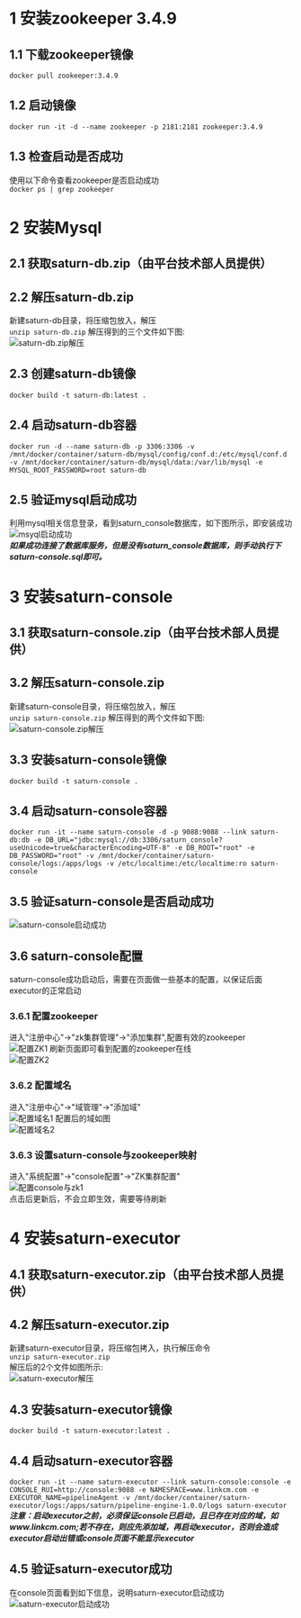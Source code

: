 # 1 安装zookeeper 3.4.9

## 1.1 下载zookeeper镜像
`docker pull zookeeper:3.4.9`

## 1.2 启动镜像
`docker run -it -d --name zookeeper -p 2181:2181 zookeeper:3.4.9`

## 1.3 检查启动是否成功
使用以下命令查看zookeeper是否启动成功  
`docker ps | grep zookeeper `

# 2 安装Mysql

## 2.1 获取saturn-db.zip（由平台技术部人员提供）

## 2.2 解压saturn-db.zip
新建saturn-db目录，将压缩包放入，解压  
`unzip saturn-db.zip`
解压得到的三个文件如下图:  
![saturn-db.zip解压](./resources/image/saturn-pipeline/saturn-db解压.png "saturn-db.zip解压")

## 2.3 创建saturn-db镜像  
`docker build -t saturn-db:latest .`

## 2.4 启动saturn-db容器
`docker run -d --name saturn-db -p 3306:3306 -v /mnt/docker/container/saturn-db/mysql/config/conf.d:/etc/mysql/conf.d -v /mnt/docker/container/saturn-db/mysql/data:/var/lib/mysql -e MYSQL_ROOT_PASSWORD=root saturn-db`

## 2.5 验证mysql启动成功
利用mysql相关信息登录，看到saturn_console数据库，如下图所示，即安装成功  
![msyql启动成功](./resources/image/saturn-pipeline/mysql启动成功.png "mysql启动成功")  
***如果成功连接了数据库服务，但是没有saturn_console数据库，则手动执行下saturn-console.sql即可。***


# 3 安装saturn-console

## 3.1 获取saturn-console.zip（由平台技术部人员提供）

## 3.2 解压saturn-console.zip
新建saturn-console目录，将压缩包放入，解压  
`unzip saturn-console.zip`
解压得到的两个文件如下图:  
![saturn-console.zip解压](./resources/image/saturn-pipeline/saturn-console解压.png "saturn-console.zip解压")

## 3.3 安装saturn-console镜像
`docker build -t saturn-console .`

## 3.4 启动saturn-console容器
`docker run -it --name saturn-console -d -p 9088:9088 --link saturn-db:db -e DB_URL="jdbc:mysql://db:3306/saturn_console?useUnicode=true&characterEncoding=UTF-8" -e DB_ROOT="root" -e DB_PASSWORD="root" -v /mnt/docker/container/saturn-console/logs:/apps/logs -v /etc/localtime:/etc/localtime:ro saturn-console`

## 3.5 验证saturn-console是否启动成功
![saturn-console启动成功](./resources/image/saturn-pipeline/saturn-console启动成功.png "saturn-console启动成功")

## 3.6 saturn-console配置
saturn-console成功启动后，需要在页面做一些基本的配置，以保证后面executor的正常启动

### 3.6.1 配置zookeeper
进入"注册中心"->"zk集群管理"->"添加集群",配置有效的zookeeper  
![配置ZK1](./resources/image/saturn-pipeline/配置ZK1.png "配置ZK1")
刷新页面即可看到配置的zookeeper在线  
![配置ZK2](./resources/image/saturn-pipeline/配置ZK2.png "配置ZK2")

### 3.6.2 配置域名
 进入"注册中心"->"域管理"->"添加域"  
![配置域名1](./resources/image/saturn-pipeline/配置域名1.png "配置域名1")
配置后的域如图  
![配置域名2](./resources/image/saturn-pipeline/配置域名2.png "配置域名2")

### 3.6.3 设置saturn-console与zookeeper映射
进入"系统配置"->"console配置"->"ZK集群配置"  
![配置console与zk1](./resources/image/saturn-pipeline/配置console与zk1.png "配置console与zk1")  
点击后更新后，不会立即生效，需要等待刷新

# 4 安装saturn-executor

## 4.1 获取saturn-executor.zip（由平台技术部人员提供）

## 4.2 解压saturn-executor.zip
新建saturn-executor目录，将压缩包拷入，执行解压命令  
`unzip saturn-executor.zip`  
解压后的2个文件如图所示:  
![saturn-executor解压](./resources/image/saturn-pipeline/saturn-executor解压.png "saturn-executor解压")

## 4.3 安装saturn-executor镜像
`docker build -t saturn-executor:latest .`

## 4.4 启动saturn-executor容器
`docker run -it --name saturn-executor --link saturn-console:console -e CONSOLE_RUI=http://console:9088 -e NAMESPACE=www.linkcm.com -e EXECUTOR_NAME=pipelineAgent -v /mnt/docker/container/saturn-executor/logs:/apps/saturn/pipeline-engine-1.0.0/logs saturn-executor`  
***注意：启动executor之前，必须保证console已启动，且已存在对应的域，如www.linkcm.com;若不存在，则应先添加域，再启动executor，否则会造成executor启动出错或console页面不能显示executor***

## 4.5 验证saturn-executor成功
在console页面看到如下信息，说明saturn-executor启动成功  
![saturn-executor启动成功](./resources/image/saturn-pipeline/saturn-executor启动成功.png "saturn-executor启动成功")